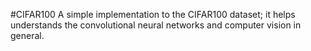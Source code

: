 #CIFAR100
A simple implementation to the CIFAR100 dataset; it helps understands the convolutional neural networks and computer vision in general.
